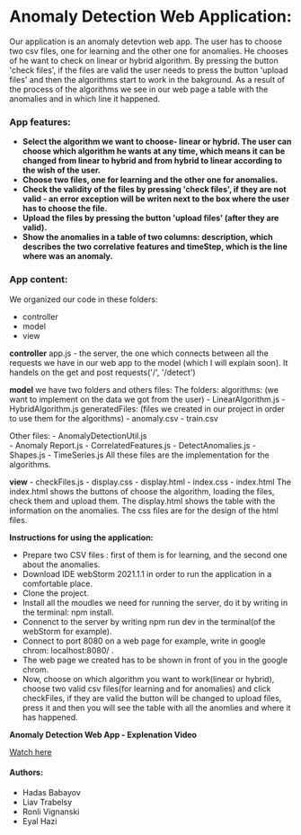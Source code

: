# Anomaly Detection Web Application:

Our application is an anomaly detevtion web app. The user has to choose two csv files, one for learning and the other one for anomalies. He chooses of he want to check on linear or hybrid algorithm.
By pressing the button 'check files', if the files are valid the user needs to press the button 'upload files' and then the algorithms start to work in the bakground.
As a result of the process of the algorithms we see in our web page a table with the anomalies and in which line it happened.


### App features:
  - **Select the algorithm we want to choose- linear or hybrid. The user can choose which algorithm he wants at any time, which means it can be changed from linear to hybrid and from hybrid to linear according to the wish of the user.**
  - **Choose two files, one for learning and the other one for anomalies.**
  - **Check the validity of the files by pressing 'check files', if they are not valid - an error exception will be writen next to the box where the user has to choose the file.** 
  - **Upload the files by pressing the button 'upload files' (after they are valid).**
  - **Show the anomalies in a table of two columns: description, which describes the two correlative features and timeStep, which is the line where was an anomaly.**


### App content:
 We organized our code in these folders:
* controller
* model
* view

**controller** 
   app.js - the server, the one which connects between all the requests we have in our web app to the model (which I will explain soon).
   It handels on the get and post requests('/', '/detect')

**model** 
	we have two folders and others files:
	The folders:
	algorithms: (we want to implement on the data we got from the user) 
			- LinearAlgorithm.js
			- HybridAlgorithm.js
	generatedFiles: (files we created in our project in order to use them for the algorithms)
			- anomaly.csv
			- train.csv
	
Other files:
	- AnomalyDetectionUtil.js<br/>
	- Anomaly Report.js
	- CorrelatedFeatures.js
	- DetectAnomalies.js
	- Shapes.js
	- TimeSeries.js
	All these files are the implementation for the algorithms.
		
**view**
	- checkFiles.js
	- display.css
	- display.html
	- index.css
	- index.html
	The index.html shows the buttons of choose the algorithm, loading the files, check them and upload them.
	The display.html shows the table with the information on the anomalies.
	The css files are for the design of the html files.


**Instructions for using the application:**
- Prepare two CSV files : first of them is for learning, and the second one about the anomalies.
- Download IDE webStorm 2021.1.1 in order to run the application in a comfortable place.
- Clone the project.
- Install all the moudles we need for running the server, do it by writing in the terminal: npm install.
- Connenct to the server by writing npm run dev in the terminal(of the webStorm for example).
- Connect to port 8080 on a web page for example, write in google chrom: localhost:8080/ .
- The web page we created has to be shown in front of you in the google chrom.
- Now, choose on which algorithm you want to work(linear or hybrid), choose two valid csv files(for learning and for anomalies) and click checkFiles, if they are valid the button will be changed to upload files, press it and then you will see the table with all the anomlies and where it has happened.

**Anomaly Detection Web App - Explenation Video**

[Watch here](https://youtu.be/EkVAL1K9l5Q)

#### Authors:
* Hadas Babayov
* Liav Trabelsy
* Ronli Vignanski
* Eyal Hazi










